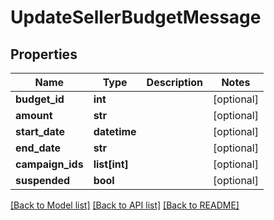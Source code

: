 # UpdateSellerBudgetMessage

## Properties
Name | Type | Description | Notes
------------ | ------------- | ------------- | -------------
**budget_id** | **int** |  | [optional] 
**amount** | **str** |  | [optional] 
**start_date** | **datetime** |  | [optional] 
**end_date** | **str** |  | [optional] 
**campaign_ids** | **list[int]** |  | [optional] 
**suspended** | **bool** |  | [optional] 

[[Back to Model list]](../README.md#documentation-for-models) [[Back to API list]](../README.md#documentation-for-api-endpoints) [[Back to README]](../README.md)


